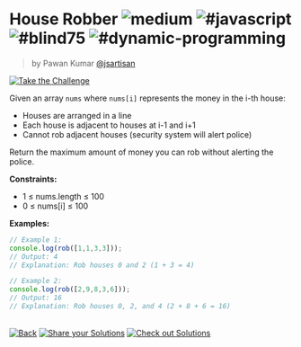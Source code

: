 <!--info-header-start--><h1>House Robber <img src="https://img.shields.io/badge/-medium-d9901a" alt="medium"/> <img src="https://img.shields.io/badge/-%23javascript-999" alt="#javascript"/> <img src="https://img.shields.io/badge/-%23blind75-999" alt="#blind75"/> <img src="https://img.shields.io/badge/-%23dynamic--programming-999" alt="#dynamic-programming"/></h1><blockquote><p>by Pawan Kumar <a href="https://github.com/jsartisan" target="_blank">@jsartisan</a></p></blockquote><p><a href="https://frontend-challenges.com/challenges/285-house-robber" target="_blank"><img src="https://img.shields.io/badge/-Take%20the%20Challenge-0d99ff?logo=javascript&logoColor=white" alt="Take the Challenge"/></a> </p><!--info-header-end-->

Given an array `nums` where `nums[i]` represents the money in the i-th house:
- Houses are arranged in a line
- Each house is adjacent to houses at i-1 and i+1
- Cannot rob adjacent houses (security system will alert police)

Return the maximum amount of money you can rob without alerting the police.

**Constraints:**
- 1 ≤ nums.length ≤ 100
- 0 ≤ nums[i] ≤ 100

**Examples:**
```typescript
// Example 1:
console.log(rob([1,1,3,3]));
// Output: 4
// Explanation: Rob houses 0 and 2 (1 + 3 = 4)

// Example 2:
console.log(rob([2,9,8,3,6]));
// Output: 16
// Explanation: Rob houses 0, 2, and 4 (2 + 8 + 6 = 16)
```


<!--info-footer-start--><br><a href="../../README.md" target="_blank"><img src="https://img.shields.io/badge/-Back-grey" alt="Back"/></a> <a href="https://github.com/jsartisan/frontend-challenges/issues/new?template=answer.md&labels=answer,285,undefined&title=285%20-%20House%20Robber%20-%20undefined&body=" target="_blank"><img src="https://img.shields.io/badge/-Share%20your%20Solutions-teal" alt="Share your Solutions"/></a> <a href="https://github.com/jsartisan/frontend-challenges/issues?q=label%3A285+label%3Aanswer+sort%3Areactions-%2B1-desc" target="_blank"><img src="https://img.shields.io/badge/-Check%20out%20Solutions-de5a77?logo=awesome-lists&logoColor=white" alt="Check out Solutions"/></a> <!--info-footer-end-->